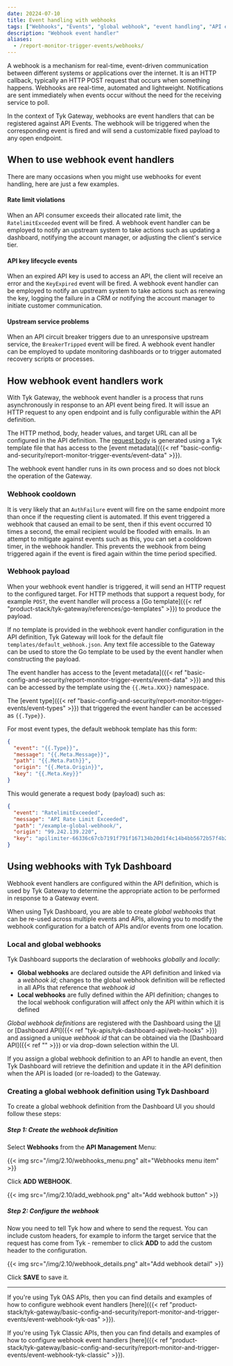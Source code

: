 ```yaml
---
date: 20224-07-10
title: Event handling with webhooks
tags: ["Webhooks", "Events", "global webhook", "event handling", "API events"]
description: "Webhook event handler"
aliases:
  - /report-monitor-trigger-events/webhooks/
---
```


A webhook is a mechanism for real-time, event-driven communication between different systems or applications over the internet. It is an HTTP callback, typically an HTTP POST request that occurs when something happens. Webhooks are real-time, automated and lightweight. Notifications are sent immediately when events occur without the need for the receiving service to poll.

In the context of Tyk Gateway, webhooks are event handlers that can be registered against API Events. The webhook will be triggered when the corresponding event is fired and will send a customizable fixed payload to any open endpoint.

## When to use webhook event handlers

There are many occasions when you might use webhooks for event handling, here are just a few examples.

#### Rate limit violations

When an API consumer exceeds their allocated rate limit, the `RatelimitExceeded` event will be fired. A webhook event handler can be employed to notify an upstream system to take actions such as updating a dashboard, notifying the account manager, or adjusting the client's service tier.

#### API key lifecycle events

When an expired API key is used to access an API, the client will receive an error and the `KeyExpired` event will be fired. A webhook event handler can be employed to notify an upstream system to take actions such as renewing the key, logging the failure in a CRM or notifying the account manager to initiate customer communication.

#### Upstream service problems

When an API circuit breaker triggers due to an unresponsive upstream service, the `BreakerTripped` event will be fired. A webhook event handler can be employed to update monitoring dashboards or to trigger automated recovery scripts or processes.

## How webhook event handlers work

With Tyk Gateway, the webhook event handler is a process that runs asynchronously in response to an API event being fired. It will issue an HTTP request to any open endpoint and is fully configurable within the API definition.

The HTTP method, body, header values, and target URL can all be configured in the API definition. The [request body](#webhook-payload) is generated using a Tyk template file that has access to the [event metadata]({{< ref "basic-config-and-security/report-monitor-trigger-events/event-data" >}}).

The webhook event handler runs in its own process and so does not block the operation of the Gateway.

### Webhook cooldown

It is very likely that an `AuthFailure` event will fire on the same endpoint more than once if the requesting client is automated. If this event triggered a webhook that caused an email to be sent, then if this event occurred 10 times a second, the email recipient would be flooded with emails. In an attempt to mitigate against events such as this, you can set a cooldown timer, in the webhook handler. This prevents the webhook from being triggered again if the event is fired again within the time period specified.

### Webhook payload

When your webhook event handler is triggered, it will send an HTTP request to the configured target. For HTTP methods that support a request body, for example `POST`, the event handler will process a [Go template]({{< ref "product-stack/tyk-gateway/references/go-templates" >}}) to produce the payload.

If no template is provided in the webhook event handler configuration in the API definition, Tyk Gateway will look for the default file `templates/default_webhook.json`. Any text file accessible to the Gateway can be used to store the Go template to be used by the event handler when constructing the payload.

The event handler has access to the [event metadata]({{< ref "basic-config-and-security/report-monitor-trigger-events/event-data" >}}) and this can be accessed by the template using the `{{.Meta.XXX}}` namespace.

The [event type]({{< ref "basic-config-and-security/report-monitor-trigger-events/event-types" >}}) that triggered the event handler can be accessed as `{{.Type}}`.

For most event types, the default webhook template has this form:

```json
{
  "event": "{{.Type}}",
  "message": "{{.Meta.Message}}",
  "path": "{{.Meta.Path}}",
  "origin": "{{.Meta.Origin}}",
  "key": "{{.Meta.Key}}"
}
```

This would generate a request body (payload) such as:
```json
{
  "event": "RatelimitExceeded",
  "message": "API Rate Limit Exceeded",
  "path": "/example-global-webhook/",
  "origin": "99.242.139.220",
  "key": "apilimiter-66336c67cb7191f791f167134b20d1f4c14b4bb5672b57f4b2813c86"
}
```

## Using webhooks with Tyk Dashboard

Webhook event handlers are configured within the API definition, which is used by Tyk Gateway to determine the appropriate action to be performed in response to a Gateway event.

When using Tyk Dashboard, you are able to create *global webhooks* that can be re-used across multiple events and APIs, allowing you to modify the webhook configuration for a batch of APIs and/or events from one location.

### Local and global webhooks

Tyk Dashboard supports the declaration of webhooks *globally* and *locally*:
- **Global webhooks** are declared outside the API definition and linked via a *webhook id*; changes to the global webhook definition will be reflected in all APIs that reference that *webhook id*
- **Local webhooks** are fully defined within the API definition; changes to the local webhook configuration will affect only the API within which it is defined

*Global webhook definitions* are registered with the Dashboard using the [UI](#creating-a-global-webhook-definition-using-tyk-dashboard) or [Dashboard API]({{< ref "tyk-apis/tyk-dashboard-api/web-hooks" >}}) and assigned a unique *webhook id* that can be obtained via the [Dashboard API]({{< ref "" >}}) or via drop-down selection within the UI.

If you assign a global webhook definition to an API to handle an event, then Tyk Dashboard will retrieve the definition and update it in the API definition when the API is loaded (or re-loaded) to the Gateway.

### Creating a global webhook definition using Tyk Dashboard

To create a global webhook definition from the Dashboard UI you should follow these steps:

##### Step 1: Create the webhook definition

Select **Webhooks** from the **API Management** Menu:

{{< img src="/img/2.10/webhooks_menu.png" alt="Webhooks menu item" >}}

Click **ADD WEBHOOK**.

{{< img src="/img/2.10/add_webhook.png" alt="Add webhook button" >}}

##### Step 2: Configure the webhook

Now you need to tell Tyk how and where to send the request. You can include custom headers, for example to inform the target service that the request has come from Tyk - remember to click **ADD** to add the custom header to the configuration.

{{< img src="/img/2.10/webhook_details.png" alt="Add webhook detail" >}}

Click **SAVE** to save it.

<hr>

If you're using Tyk OAS APIs, then you can find details and examples of how to configure webhook event handlers [here]({{< ref "product-stack/tyk-gateway/basic-config-and-security/report-monitor-and-trigger-events/event-webhook-tyk-oas" >}}).

If you're using Tyk Classic APIs, then you can find details and examples of how to configure webhook event handlers [here]({{< ref "product-stack/tyk-gateway/basic-config-and-security/report-monitor-and-trigger-events/event-webhook-tyk-classic" >}}).

